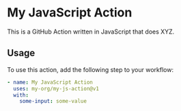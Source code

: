 # My JavaScript Action

This is a GitHub Action written in JavaScript that does XYZ.

## Usage

To use this action, add the following step to your workflow:

```yaml
- name: My JavaScript Action
  uses: my-org/my-js-action@v1
  with:
    some-input: some-value
```
